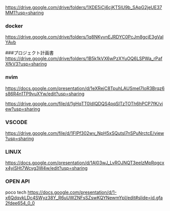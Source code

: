 https://drive.google.com/drive/folders/1XDE5iCj6cjKT5IU9b_SApG2jeUE37MM1?usp=sharing

### docker
https://drive.google.com/drive/folders/1q8NKyvnEJRDYC0PcJm8gcjE3gVaIYAvb

###プロジェクト計画書
https://drive.google.com/drive/folders/1B5k1kVX6wPzXYuOQ6LSPWa_rPafXfkV3?usp=sharing

### nvim
https://docs.google.com/presentation/d/1eXRejC8TpuhLAUSmeI7IoR3Brqz6s86R4n1TP9vuXYw/edit?usp=sharing

https://drive.google.com/file/d/1gHqTT0ldIQDQS4pqSITzTOTh6hPCP7fK/view?usp=sharing

### VSCODE
https://drive.google.com/file/d/1FIPf302wv_NpH5xSQutsl7nSPuNrctcE/view?usp=sharing


### LINUX
https://docs.google.com/presentation/d/1Al03wJ_LvROJNQT3eeIzMpRqgcxx4yiSHt7Wcvg3W4w/edit?usp=sharing

### OPEN API
poco tech
https://docs.google.com/presentation/d/1-x6QdqvkLDc4SWyz38Y_R6uUWZNFsSZswKQYNewmYpI/edit#slide=id.gfa2fdee654_0_0
